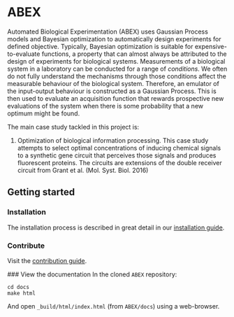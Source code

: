 # ABEX
Automated Biological Experimentation (ABEX) uses Gaussian Process models and Bayesian optimization to automatically design experiments for defined objective. 
Typically, Bayesian optimization is suitable for expensive-to-evaluate functions, a property that can almost always be attributed to the design of experiments for biological systems.
Measurements of a biological system in a laboratory can be conducted for a range of *conditions*. We often do not fully understand the mechanisms through those conditions 
affect the measurable behaviour of the biological system. Therefore, an emulator of the input-output behaviour is constructed as a Gaussian Process. This is then used to evaluate
an acquisition function that rewards prospective new evaluations of the system when there is some probability that a new optimum might be found. 

The main case study tackled in this project is:

1. Optimization of biological information processing. This case study attempts to select optimal concentrations of inducing chemical signals to a synthetic gene circuit that perceives those signals and produces fluorescent proteins. The circuits are extensions of the double receiver circuit from Grant et al. (Mol. Syst. Biol. 2016)

## Getting started

### Installation

The installation process is described in great detail in our 
[installation guide](docs/source/getting_started/installation.rst).

### Contribute

Visit the [contribution guide](docs/source/development/contributing.rst).

### View the documentation
In the cloned `ABEX` repository:
```
cd docs
make html
```
And open `_build/html/index.html` (from `ABEX/docs`) using a web-browser.
